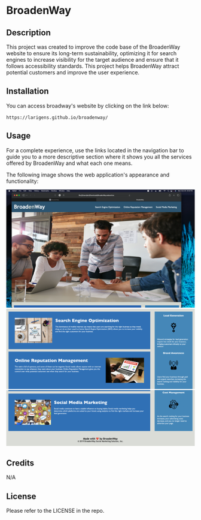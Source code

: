 # BroadenWay

## Description

This project was created to improve the code base of the BroadenWay website to ensure its long-term sustainability, optimizing it for search engines to increase visibility for the target audience and ensure that it follows accessibility standards. This project helps BroadenWay attract potential customers and improve the user experience.

## Installation

You can access broadway's website by clicking on the link below:

```
https://larigens.github.io/broadenway/
```

## Usage

For a complete experience, use the links located in the navigation bar to guide you to a more descriptive section where it shows you all the services offered by BroadenWay and what each one means.

The following image shows the web application's appearance and functionality:

![screenshot of the webpage](assets/images/screenshot.png)
![screenshot of the webpage](assets/images/screenshot2.png)
![screenshot of the webpage](assets/images/screenshot3.png)

## Credits

N/A

## License

Please refer to the LICENSE in the repo.





